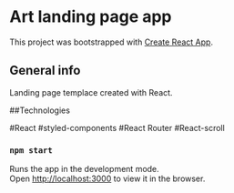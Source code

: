 # Art landing page app

This project was bootstrapped with [Create React App](https://github.com/facebook/create-react-app).

## General info

Landing page templace created with React.

##Technologies

#React
#styled-components
#React Router
#React-scroll

### `npm start`

Runs the app in the development mode.\
Open [http://localhost:3000](http://localhost:3000) to view it in the browser.
